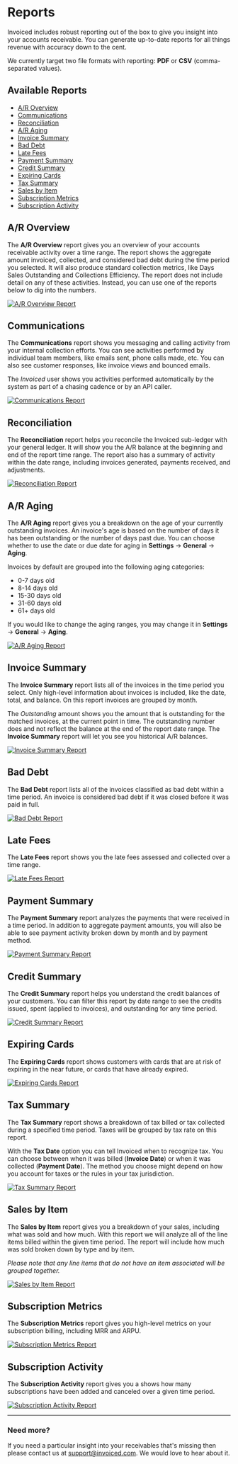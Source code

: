 # Reports

Invoiced includes robust reporting out of the box to give you insight into your accounts receivable. You can generate up-to-date reports for all things revenue with accuracy down to the cent.

We currently target two file formats with reporting: **PDF** or **CSV** (comma-separated values).

## Available Reports

- [A/R Overview](#ar-overview)
- [Communications](#communications)
- [Reconciliation](#reconciliation)
- [A/R Aging](#ar-aging)
- [Invoice Summary](#invoice-summary)
- [Bad Debt](#bad-debt)
- [Late Fees](#late-fees)
- [Payment Summary](#payment-summary)
- [Credit Summary](#credit-summary)
- [Expiring Cards](#expiring-cards)
- [Tax Summary](#tax-summary)
- [Sales by Item](#sales-by-item)
- [Subscription Metrics](#subscription-metrics)
- [Subscription Activity](#subscription-activity)

## A/R Overview

The **A/R Overview** report gives you an overview of your accounts receivable activity over a time range. The report shows the aggregate amount invoiced, collected, and considered bad debt during the time period you selected. It will also produce standard collection metrics, like Days Sales Outstanding and Collections Efficiency. The report does not include detail on any of these activities. Instead, you can use one of the reports below to dig into the numbers.

[![A/R Overview Report](../img/report-a-r-overview.png)](../img/report-a-r-overview.png)

## Communications

The **Communications** report shows you messaging and calling activity from your internal collection efforts. You can see activities performed by individual team members, like emails sent, phone calls made, etc. You can also see customer responses, like invoice views and bounced emails. 

The *Invoiced* user shows you activities performed automatically by the system as part of a chasing cadence or by an API caller.

[![Communications Report](../img/report-communications.png)](../img/report-communications.png)

## Reconciliation

The **Reconciliation** report helps you reconcile the Invoiced sub-ledger with your general ledger. It will show you the A/R balance at the beginning and end of the report time range. The report also has a summary of activity within the date range, including invoices generated, payments received, and adjustments.

[![Reconciliation Report](../img/report-reconciliation.png)](../img/report-reconciliation.png)

## A/R Aging

The **A/R Aging** report gives you a breakdown on the age of your currently outstanding invoices. An invoice's age is based on the number of days it has been outstanding or the number of days past due. You can choose whether to use the date or due date for aging in **Settings** &rarr; **General** &rarr; **Aging**.

Invoices by default are grouped into the following aging categories:
- 0-7 days old
- 8-14 days old
- 15-30 days old
- 31-60 days old
- 61+ days old

If you would like to change the aging ranges, you may change it in **Settings** &rarr; **General** &rarr; **Aging**.

[![A/R Aging Report](../img/report-invoice-aging.png)](../img/report-invoice-aging.png)

## Invoice Summary

The **Invoice Summary** report lists all of the invoices in the time period you select. Only high-level information about invoices is included, like the date, total, and balance. On this report invoices are grouped by month.

The *Outstanding* amount shows you the amount that is outstanding for the matched invoices, at the current point in time. The outstanding number does and not reflect the balance at the end of the report date range. The **Invoice Summary** report will let you see you historical A/R balances.

[![Invoice Summary Report](../img/report-invoice-summary.png)](../img/report-invoice-summary.png)

## Bad Debt

The **Bad Debt** report lists all of the invoices classified as bad debt within a time period. An invoice is considered bad debt if it was closed before it was paid in full.

[![Bad Debt Report](../img/report-bad-debt.png)](../img/report-bad-debt.png)

## Late Fees

The **Late Fees** report shows you the late fees assessed and collected over a time range.

[![Late Fees Report](../img/report-late-fees.png)](../img/report-late-fees.png)

## Payment Summary

The **Payment Summary** report analyzes the payments that were received in a time period. In addition to aggregate payment amounts, you will also be able to see payment activity broken down by month and by payment method.

[![Payment Summary Report](../img/report-payment-summary.png)](../img/report-payment-summary.png)

## Credit Summary

The **Credit Summary** report helps you understand the credit balances of your customers. You can filter this report by date range to see the credits issued, spent (applied to invoices), and outstanding for any time period.

[![Credit Summary Report](../img/report-credit-summary.png)](../img/report-credit-summary.png)

## Expiring Cards

The **Expiring Cards** report shows customers with cards that are at risk of expiring in the near future, or cards that have already expired.

[![Expiring Cards Report](../img/report-expiring-cards.png)](../img/report-expiring-cards.png)

## Tax Summary

The **Tax Summary** report shows a breakdown of tax billed or tax collected during a specified time period. Taxes will be grouped by tax rate on this report.

With the **Tax Date** option you can tell Invoiced when to recognize tax. You can choose between when it was billed (**Invoice Date**) or when it was collected (**Payment Date**). The method you choose might depend on how you account for taxes or the rules in your tax jurisdiction.

[![Tax Summary Report](../img/report-tax-summary.png)](../img/report-tax-summary.png)

## Sales by Item

The **Sales by Item** report gives you a breakdown of your sales, including what was sold and how much. With this report we will analyze all of the line items billed within the given time period. The report will include how much was sold broken down by type and by item.

*Please note that any line items that do not have an item associated will be grouped together.*

[![Sales by Item Report](../img/report-sales-by-item.png)](../img/report-sales-by-item.png)

## Subscription Metrics

The **Subscription Metrics** report gives you high-level metrics on your subscription billing, including MRR and ARPU.

[![Subscription Metrics Report](../img/report-subscription-metrics.png)](../img/report-subscription-metrics.png)

## Subscription Activity

The **Subscription Activity** report gives you a shows how many subscriptions have been added and canceled over a given time period.

[![Subscription Activity Report](../img/report-subscription-activity.png)](../img/report-subscription-activity.png)

<hr/>

### Need more?

If you need a particular insight into your receivables that's missing then please contact us at [support@invoiced.com](support@invoiced.com). We would love to hear about it.